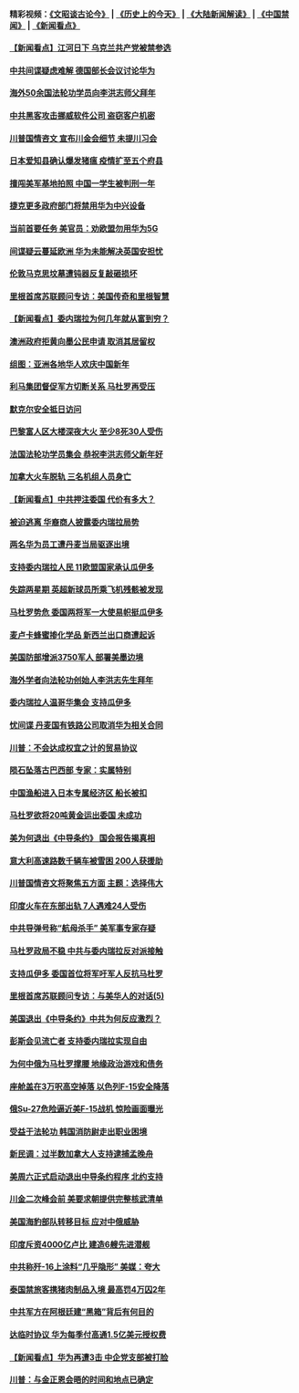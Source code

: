 #### 精彩视频：[《文昭谈古论今》](http://45.32.25.56/wenzhao) | [《历史上的今天》](http://45.32.25.56/today-in-history) | [《大陆新闻解读》](http://45.32.25.56/ntdtv-comedy) | [《中国禁闻》](http://45.32.25.56/ntdtv-news) | [《新闻看点》](http://45.32.25.56/news-insight) 

 #### [【新闻看点】江河日下 乌克兰共产党被禁参选](../pages/nsc418/n11028799.md?t=02062131) 

#### [中共间谍疑虑难解 德国部长会议讨论华为](../pages/nsc418/n11028800.md?t=02062131) 

#### [海外50余国法轮功学员向李洪志师父拜年](../pages/nsc418/n11010610.md?t=02062131) 

#### [中共黑客攻击挪威软件公司 盗窃客户机密](../pages/nsc418/n11028364.md?t=02062131) 

#### [川普国情咨文 宣布川金会细节 未提川习会](../pages/nsc418/n11027745.md?t=02062131) 

#### [日本爱知县确认爆发猪瘟 疫情扩至五个府县](../pages/nsc418/n11027747.md?t=02062131) 

#### [擅闯美军基地拍照 中国一学生被判刑一年](../pages/nsc418/n11026750.md?t=02062131) 

#### [捷克更多政府部门将禁用华为中兴设备](../pages/nsc418/n11026591.md?t=02062131) 

#### [当前首要任务 美官员：劝欧盟勿用华为5G](../pages/nsc418/n11026496.md?t=02062131) 

#### [间谍疑云蔓延欧洲 华为未能解决英国安担忧](../pages/nsc418/n11026440.md?t=02062131) 

#### [伦敦马克思坟墓遭钝器反复敲砸损坏](../pages/nsc418/n11026332.md?t=02062131) 

#### [里根首席苏联顾问专访：美国传奇和里根智慧](../pages/nsc418/n10994668.md?t=02062131) 

#### [【新闻看点】委内瑞拉为何几年就从富到穷？](../pages/nsc418/n11026084.md?t=02062131) 

#### [澳洲政府拒黄向墨公民申请 取消其居留权](../pages/nsc418/n11026280.md?t=02062131) 

#### [组图：亚洲各地华人欢庆中国新年](../pages/nsc418/n11026068.md?t=02062131) 

#### [利马集团督促军方切断关系 马杜罗再受压](../pages/nsc418/n11026011.md?t=02062131) 

#### [默克尔安全抵日访问](../pages/nsc418/n11025775.md?t=02062131) 

#### [巴黎富人区大楼深夜大火 至少8死30人受伤](../pages/nsc418/n11025606.md?t=02062131) 

#### [法国法轮功学员集会 恭祝李洪志师父新年好](../pages/nsc418/n11024635.md?t=02062131) 

#### [加拿大火车脱轨 三名机组人员身亡](../pages/nsc418/n11025490.md?t=02062131) 

#### [【新闻看点】中共押注委国 代价有多大？](../pages/nsc418/n11024040.md?t=02062131) 

#### [被迫逃离 华裔商人披露委内瑞拉局势](../pages/nsc418/n11024109.md?t=02062131) 

#### [两名华为员工遭丹麦当局驱逐出境](../pages/nsc418/n11024140.md?t=02062131) 

#### [支持委内瑞拉人民 11欧盟国家承认瓜伊多](../pages/nsc418/n11023955.md?t=02062131) 

#### [失踪两星期 英超新球员所乘飞机残骸被发现](../pages/nsc418/n11023876.md?t=02062131) 

#### [马杜罗势危 委国两将军一大使易帜挺瓜伊多](../pages/nsc418/n11023808.md?t=02062131) 

#### [麦卢卡蜂蜜掺化学品 新西兰出口商遭起诉](../pages/nsc418/n11023664.md?t=02062131) 

#### [美国防部增派3750军人 部署美墨边境](../pages/nsc418/n11023230.md?t=02062131) 

#### [海外学者向法轮功创始人李洪志先生拜年](../pages/nsc418/n11022780.md?t=02062131) 

#### [委内瑞拉人温哥华集会 支持瓜伊多](../pages/nsc418/n11023048.md?t=02062131) 

#### [忧间谍 丹麦国有铁路公司取消华为相关合同](../pages/nsc418/n11022491.md?t=02062131) 

#### [川普：不会达成权宜之计的贸易协议](../pages/nsc418/n11022486.md?t=02062131) 

#### [陨石坠落古巴西部 专家：实属特别](../pages/nsc418/n11022388.md?t=02062131) 

#### [中国渔船进入日本专属经济区 船长被扣](../pages/nsc418/n11022404.md?t=02062131) 

#### [马杜罗欲将20吨黄金运出委国 未成功](../pages/nsc418/n11022367.md?t=02062131) 

#### [美为何退出《中导条约》 国会报告揭真相](../pages/nsc418/n11022256.md?t=02062131) 

#### [意大利高速路数千辆车被雪困 200人获援助](../pages/nsc418/n11022003.md?t=02062131) 

#### [川普国情咨文将聚焦五方面 主题：选择伟大](../pages/nsc418/n11021501.md?t=02062131) 

#### [印度火车在东部出轨 7人遇难24人受伤](../pages/nsc418/n11021809.md?t=02062131) 

#### [中共导弹号称“航母杀手” 美军事专家存疑](../pages/nsc418/n11021488.md?t=02062131) 

#### [马杜罗政局不稳 中共与委内瑞拉反对派接触](../pages/nsc418/n11020719.md?t=02062131) 

#### [支持瓜伊多 委国首位将军吁军人反抗马杜罗](../pages/nsc418/n11020776.md?t=02062131) 

#### [里根首席苏联顾问专访：与美华人的对话(5)](../pages/nsc418/n10968703.md?t=02062131) 

#### [美国退出《中导条约》中共为何反应激烈？](../pages/nsc418/n11020569.md?t=02062131) 

#### [彭斯会见流亡者 支持委内瑞拉实现自由](../pages/nsc418/n11020031.md?t=02062131) 

#### [为何中俄为马杜罗撑腰 地缘政治游戏和债务](../pages/nsc418/n11018692.md?t=02062131) 

#### [座舱盖在3万呎高空掉落 以色列F-15安全降落](../pages/nsc418/n11019864.md?t=02062131) 

#### [俄Su-27危险逼近美F-15战机 惊险画面曝光](../pages/nsc418/n11019743.md?t=02062131) 

#### [受益于法轮功 韩国消防尉走出职业困境](../pages/nsc418/n11017411.md?t=02062131) 

#### [新民调：过半数加拿大人支持逮捕孟晚舟](../pages/nsc418/n11018655.md?t=02062131) 

#### [美周六正式启动退出中导条约程序 北约支持](../pages/nsc418/n11018405.md?t=02062131) 

#### [川金二次峰会前 美要求朝提供完整核武清单](../pages/nsc418/n11017962.md?t=02062131) 

#### [美国海豹部队转移目标 应对中俄威胁](../pages/nsc418/n11017801.md?t=02062131) 

#### [印度斥资4000亿卢比 建造6艘先进潜舰](../pages/nsc418/n11017635.md?t=02062131) 

#### [中共称歼-16上涂料“几乎隐形” 美媒：夸大](../pages/nsc418/n11017535.md?t=02062131) 

#### [泰国禁旅客携猪肉制品入境 最高罚4万囚2年](../pages/nsc418/n11016939.md?t=02062131) 

#### [中共军方在阿根廷建“黑箱”背后有何目的](../pages/nsc418/n11016689.md?t=02062131) 

#### [达临时协议 华为每季付高通1.5亿美元授权费](../pages/nsc418/n11016503.md?t=02062131) 

#### [【新闻看点】华为再遭3击 中企党支部被打脸](../pages/nsc418/n11016110.md?t=02062131) 

#### [川普：与金正恩会晤的时间和地点已确定](../pages/nsc418/n11016340.md?t=02062131) 

